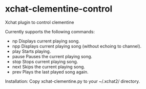 xchat-clementine-control
========================

Xchat plugin to control clementine

Currently supports the following commands:
* np    Displays current playing song.
* npp   Displays current playing song (without echoing to channel).
* play  Starts playing.
* pause Pauses the current playing song.
* stop  Stops current playing song.
* next  Skips the current playing song.
* prev  Plays the last played song again.

Installation:
Copy xchat-clementine.py to your ~/.xchat2/ directory.
